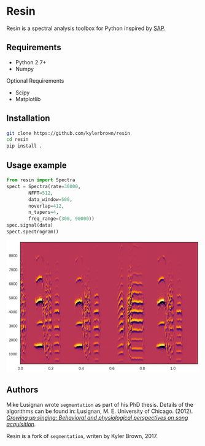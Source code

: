 # Resin
Resin is a spectral analysis toolbox for Python inspired by [SAP](http://soundanalysispro.com/).

## Requirements
+ Python 2.7+
+ Numpy

Optional Requirements
+ Scipy
+ Matplotlib

## Installation

```bash
git clone https://github.com/kylerbrown/resin
cd resin
pip install .
```
## Usage example

```python
from resin import Spectra
spect = Spectra(rate=30000, 
		NFFT=512,
		data_window=500,
		noverlap=412,
		n_tapers=4,
		freq_range=(300, 90000))
spec.signal(data)
spect.spectrogram()
```

![Example spectrogram](spectrogram_example.png)

## Authors

Mike Lusignan wrote `segmentation` as part of his PhD thesis. Details of the algorithms can be found in: 
Lusignan, M. E. University of Chicago. (2012). [_Growing up singing: Behavioral and physiological perspectives on song acquisition_]( http://pi.lib.uchicago.edu/1001/cat/bib/9370223).

Resin is a fork of `segmentation`, writen by Kyler Brown, 2017.

